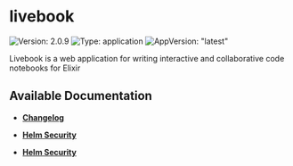 # livebook

![Version: 2.0.9](https://img.shields.io/badge/Version-2.0.9-informational?style=flat-square) ![Type: application](https://img.shields.io/badge/Type-application-informational?style=flat-square) ![AppVersion: "latest"](https://img.shields.io/badge/AppVersion-"latest"-informational?style=flat-square)

Livebook is a web application for writing interactive and collaborative code notebooks for Elixir

## Available Documentation

- [**Changelog**](CHANGELOG)

- [**Helm Security**](container-security)

- [**Helm Security**](helm-security)


